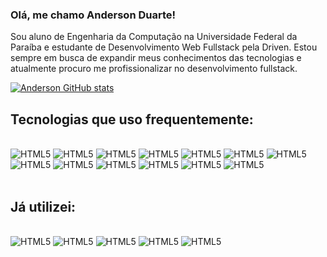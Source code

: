### Olá, me chamo Anderson Duarte!

Sou aluno de Engenharia da Computação na Universidade Federal da Paraíba e estudante de Desenvolvimento Web Fullstack pela Driven. Estou sempre em busca de expandir meus conhecimentos das tecnologias e atualmente procuro me profissionalizar no desenvolvimento fullstack.

[![Anderson GitHub stats](https://github-readme-stats-git-masterrstaa-rickstaa.vercel.app/api?username=01AndersonDuarte)](https://github.com/01AndersonDuarte/github-readme-stats)

## Tecnologias que uso frequentemente:

<div style="display: inline_block"><br>
    <img aling="center" alt="HTML5" src="https://img.shields.io/badge/HTML5-E34F26?style=for-the-badge&logo=html5&logoColor=white"/>
    <img aling="center" alt="HTML5" src="https://img.shields.io/badge/CSS3-1572B6?style=for-the-badge&logo=css3&logoColor=white"/>
    <img aling="center" alt="HTML5" src="https://img.shields.io/badge/JavaScript-F7DF1E?style=for-the-badge&logo=javascript&logoColor=white"/>
    <img aling="center" alt="HTML5" src="https://img.shields.io/badge/React-20232A?style=for-the-badge&logo=react&logoColor=white"/>
    <img aling="center" alt="HTML5" src="https://img.shields.io/badge/Node%20js-339933?style=for-the-badge&logo=nodedotjs&logoColor=white"/>
    <img aling="center" alt="HTML5" src="https://img.shields.io/badge/TypeScript-007ACC?style=for-the-badge&logo=typescript&logoColor=white"/>
    <img aling="center" alt="HTML5" src="https://img.shields.io/badge/Prisma-3982CE?style=for-the-badge&logo=Prisma&logoColor=white"/>
    <img aling="center" alt="HTML5" src="https://img.shields.io/badge/PostgreSQL-316192?style=for-the-badge&logo=postgresql&logoColor=white"/>
    <img aling="center" alt="HTML5" src="https://img.shields.io/badge/MongoDB-4EA94B?style=for-the-badge&logo=mongodb&logoColor=white"/>
    <img aling="center" alt="HTML5" src="https://img.shields.io/badge/redis-%23DD0031.svg?&style=for-the-badge&logo=redis&logoColor=white"/>
    <img aling="center" alt="HTML5" src="https://img.shields.io/badge/Jest-C21325?style=for-the-badge&logo=jest&logoColor=white"/>
    <img aling="center" alt="HTML5" src="https://img.shields.io/badge/nestjs-E0234E?style=for-the-badge&logo=nestjs&logoColor=white"/>
    <img aling="center" alt="HTML5" src="https://img.shields.io/badge/styled--components-DB7093?style=for-the-badge&logo=styled-components&logoColor=white"/>
</div><br>

## Já utilizei:

<div style="display: inline_block"><br>
    <img aling="center" alt="HTML5" src="https://img.shields.io/badge/C-00599C?style=for-the-badge&logo=c&logoColor=white"/>
    <img aling="center" alt="HTML5" src="https://img.shields.io/badge/C%2B%2B-00599C?style=for-the-badge&logo=c%2B%2B&logoColor=white"/>
    <img aling="center" alt="HTML5" src="https://img.shields.io/badge/Python-FFD43B?style=for-the-badge&logo=python&logoColor=blue"/>
    <img aling="center" alt="HTML5" src="https://img.shields.io/badge/Ionic-3880FF?style=for-the-badge&logo=ionic&logoColor=white"/>
    <img aling="center" alt="HTML5" src="https://img.shields.io/badge/Android_Studio-3DDC84?style=for-the-badge&logo=android-studio&logoColor=white"/>
</div><br>


